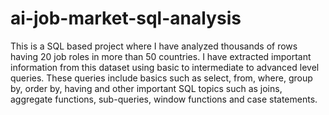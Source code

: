 # ai-job-market-sql-analysis
This is a SQL based project where I have analyzed thousands of rows having 20 job roles in more than 50 countries. I have extracted important information from this dataset using basic to intermediate to advanced level queries. These queries include basics such as select, from, where, group by, order by, having and other important SQL topics such as joins, aggregate functions, sub-queries, window functions and case statements. 
